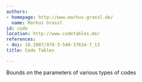```yaml
---
authors:
- homepage: http://www.markus-grassl.de/
  name: Markus Grassl
id: code
location: http://www.codetables.de/
references:
- doi: 10.1007/978-3-540-37634-7_13
title: Code Tables

---
```


Bounds on the parameters of various types of codes
